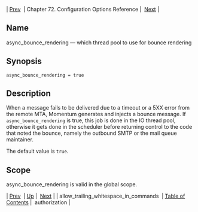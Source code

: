 | [Prev](conf.ref.allow_trailing_whitespace_in_commands)  | Chapter 72. Configuration Options Reference |  [Next](conf.ref.authorization) |

<a name="conf.ref.async_bounce_rendering"></a>
## Name

async_bounce_rendering — which thread pool to use for bounce rendering

## Synopsis

`async_bounce_rendering = true`

<a name="idp23537072"></a>
## Description

When a message fails to be delivered due to a timeout or a 5XX error from the remote MTA, Momentum generates and injects a bounce message. If `async_bounce_rendering` is true, this job is done in the IO thread pool, otherwise it gets done in the scheduler before returning control to the code that noted the bounce, namely the outbound SMTP or the mail queue maintainer.

The default value is `true`.

<a name="idp23540576"></a>
## Scope

async_bounce_rendering is valid in the global scope.

| [Prev](conf.ref.allow_trailing_whitespace_in_commands)  | [Up](config.options.ref) |  [Next](conf.ref.authorization) |
| allow_trailing_whitespace_in_commands  | [Table of Contents](index) |  authorization |

